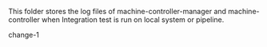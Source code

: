 This folder stores the log files of machine-controller-manager and machine-controller when Integration test is run on local system or pipeline.

change-1